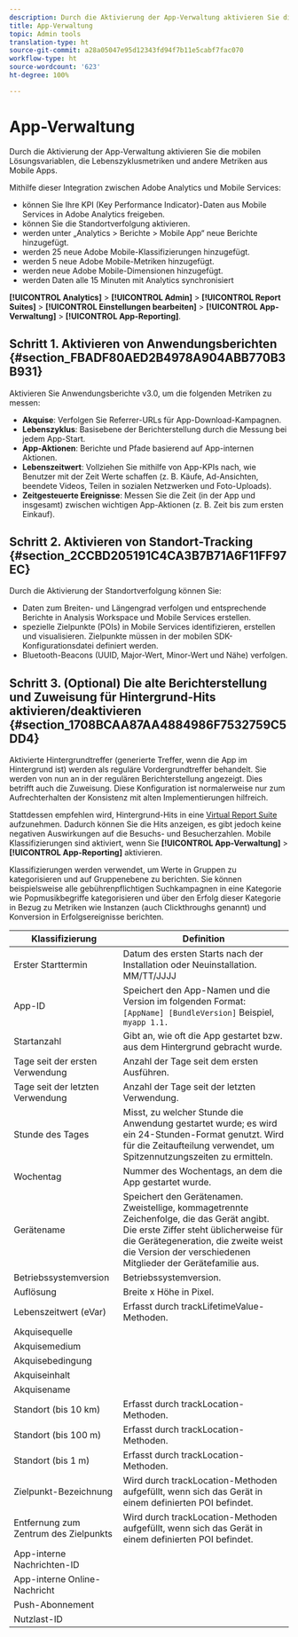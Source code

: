 ```yaml
---
description: Durch die Aktivierung der App-Verwaltung aktivieren Sie die mobilen Lösungsvariablen, die Lebenszyklusmetriken und andere Metriken aus Mobile Apps.
title: App-Verwaltung
topic: Admin tools
translation-type: ht
source-git-commit: a28a05047e95d12343fd94f7b11e5cabf7fac070
workflow-type: ht
source-wordcount: '623'
ht-degree: 100%

---
```



# App-Verwaltung

Durch die Aktivierung der App-Verwaltung aktivieren Sie die mobilen Lösungsvariablen, die Lebenszyklusmetriken und andere Metriken aus Mobile Apps.

Mithilfe dieser Integration zwischen Adobe Analytics und Mobile Services:

* können Sie Ihre KPI (Key Performance Indicator)-Daten aus Mobile Services in Adobe Analytics freigeben.
* können Sie die Standortverfolgung aktivieren.
* werden unter „Analytics > Berichte > Mobile App“ neue Berichte hinzugefügt.
* werden 25 neue Adobe Mobile-Klassifizierungen hinzugefügt.
* werden 5 neue Adobe Mobile-Metriken hinzugefügt.
* werden neue Adobe Mobile-Dimensionen hinzugefügt.
* werden Daten alle 15 Minuten mit Analytics synchronisiert

**[!UICONTROL Analytics]** > **[!UICONTROL Admin]** > **[!UICONTROL Report Suites]** > **[!UICONTROL Einstellungen bearbeiten]** > **[!UICONTROL App-Verwaltung]** > **[!UICONTROL App-Reporting]**.

## Schritt 1. Aktivieren von Anwendungsberichten {#section_FBADF80AED2B4978A904ABB770B3B931}

Aktivieren Sie Anwendungsberichte v3.0, um die folgenden Metriken zu messen:

* **Akquise**: Verfolgen Sie Referrer-URLs für App-Download-Kampagnen.
* **Lebenszyklus**: Basisebene der Berichterstellung durch die Messung bei jedem App-Start.
* **App-Aktionen**: Berichte und Pfade basierend auf App-internen Aktionen.
* **Lebenszeitwert**: Vollziehen Sie mithilfe von App-KPIs nach, wie Benutzer mit der Zeit Werte schaffen (z. B. Käufe, Ad-Ansichten, beendete Videos, Teilen in sozialen Netzwerken und Foto-Uploads).
* **Zeitgesteuerte Ereignisse**: Messen Sie die Zeit (in der App und insgesamt) zwischen wichtigen App-Aktionen (z. B. Zeit bis zum ersten Einkauf).

## Schritt 2. Aktivieren von Standort-Tracking {#section_2CCBD205191C4CA3B7B71A6F11FF97EC}

Durch die Aktivierung der Standortverfolgung können Sie:

* Daten zum Breiten- und Längengrad verfolgen und entsprechende Berichte in Analysis Workspace und Mobile Services erstellen.
* spezielle Zielpunkte (POIs) in Mobile Services identifizieren, erstellen und visualisieren. Zielpunkte müssen in der mobilen SDK-Konfigurationsdatei definiert werden.
* Bluetooth-Beacons (UUID, Major-Wert, Minor-Wert und Nähe) verfolgen.

## Schritt 3. (Optional) Die alte Berichterstellung und Zuweisung für Hintergrund-Hits aktivieren/deaktivieren {#section_1708BCAA87AA4884986F7532759C5DD4}

Aktivierte Hintergrundtreffer (generierte Treffer, wenn die App im Hintergrund ist) werden als reguläre Vordergrundtreffer behandelt. Sie werden von nun an in der regulären Berichterstellung angezeigt. Dies betrifft auch die Zuweisung. Diese Konfiguration ist normalerweise nur zum Aufrechterhalten der Konsistenz mit alten Implementierungen hilfreich.

Stattdessen empfehlen wird, Hintergrund-Hits in eine [Virtual Report Suite](/help/components/vrs/vrs-about.md) aufzunehmen. Dadurch können Sie die Hits anzeigen, es gibt jedoch keine negativen Auswirkungen auf die Besuchs- und Besucherzahlen.
Mobile Klassifizierungen sind aktiviert, wenn Sie **[!UICONTROL App-Verwaltung]** > **[!UICONTROL App-Reporting]** aktivieren.

Klassifizierungen werden verwendet, um Werte in Gruppen zu kategorisieren und auf Gruppenebene zu berichten. Sie können beispielsweise alle gebührenpflichtigen Suchkampagnen in eine Kategorie wie Popmusikbegriffe kategorisieren und über den Erfolg dieser Kategorie in Bezug zu Metriken wie Instanzen (auch Clickthroughs genannt) und Konversion in Erfolgsereignisse berichten.

| Klassifizierung | Definition |
|--- |--- |
| Erster Starttermin | Datum des ersten Starts nach der Installation oder Neuinstallation.   MM/TT/JJJJ |
| App-ID | Speichert den App-Namen und die Version im folgenden Format:   `[AppName] [BundleVersion]`  Beispiel, `myapp 1.1.` |
| Startanzahl | Gibt an, wie oft die App gestartet bzw. aus dem Hintergrund gebracht wurde. |
| Tage seit der ersten Verwendung | Anzahl der Tage seit dem ersten Ausführen. |
| Tage seit der letzten Verwendung | Anzahl der Tage seit der letzten Verwendung. |
| Stunde des Tages | Misst, zu welcher Stunde die Anwendung gestartet wurde; es wird ein 24-Stunden-Format genutzt. Wird für die Zeitaufteilung verwendet, um Spitzennutzungszeiten zu ermitteln. |
| Wochentag | Nummer des Wochentags, an dem die App gestartet wurde. |
| Gerätename | Speichert den Gerätenamen.  Zweistellige, kommagetrennte Zeichenfolge, die das Gerät angibt. Die erste Ziffer steht üblicherweise für die Gerätegeneration, die zweite weist die Version der verschiedenen Mitglieder der Gerätefamilie aus. |
| Betriebssystemversion | Betriebssystemversion. |
| Auflösung | Breite x Höhe in Pixel. |
| Lebenszeitwert (eVar) | Erfasst durch trackLifetimeValue-Methoden. |
| Akquisequelle |  |
| Akquisemedium |  |
| Akquisebedingung |  |
| Akquiseinhalt |  |
| Akquisename |  |
| Standort (bis 10 km) | Erfasst durch trackLocation-Methoden. |
| Standort (bis 100 m) | Erfasst durch trackLocation-Methoden. |
| Standort (bis 1 m) | Erfasst durch trackLocation-Methoden. |
| Zielpunkt-Bezeichnung | Wird durch trackLocation-Methoden aufgefüllt, wenn sich das Gerät in einem definierten POI befindet. |
| Entfernung zum Zentrum des Zielpunkts | Wird durch trackLocation-Methoden aufgefüllt, wenn sich das Gerät in einem definierten POI befindet. |
| App-interne Nachrichten-ID |  |
| App-interne Online-Nachricht |  |
| Push-Abonnement |  |
| Nutzlast-ID |  |

